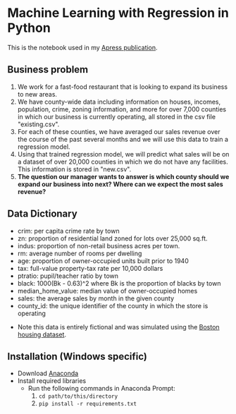 # Machine Learning with Regression in Python

This is the notebook used in my [Apress publication](https://link.springer.com/video/10.1007/978-1-4842-6583-3).

## Business problem
1. We work for a fast-food restaurant that is looking to expand its business to new areas.
2. We have county-wide data including information on houses, incomes, population, crime, zoning information, and more for over 7,000 counties in which our business is currently operating, all stored in the csv file "existing.csv".
3. For each of these counties, we have averaged our sales revenue over the course of the past several months and we will use this data to train a regression model.
4. Using that trained regression model, we will predict what sales will be on a dataset of over 20,000 counties in which we do not have any facilities. This information is stored in "new.csv".
5. **The question our manager wants to answer is which county should we expand our business into next? Where can we expect the most sales revenue?**

## Data Dictionary
- crim: per capita crime rate by town
- zn: proportion of residential land zoned for lots over 25,000 sq.ft.
- indus: proportion of non-retail business acres per town.
- rm: average number of rooms per dwelling
- age: proportion of owner-occupied units built prior to 1940
- tax: full-value property-tax rate per 10,000 dollars
- ptratio: pupil/teacher ratio by town
- black: 1000(Bk - 0.63)^2 where Bk is the proportion of blacks by town
- median_home_value: median value of owner-occupied homes
- sales: the average sales by month in the given county
- county_id: the unique identifier of the county in which the store is operating

* Note this data is entirely fictional and was simulated using the [Boston housing dataset](https://www.cs.toronto.edu/~delve/data/boston/bostonDetail.html#:~:text=The%20Boston%20Housing%20Dataset,the%20area%20of%20Boston%20Mass.&text=It%20was%20obtained%20from%20the,the%20literature%20to%20benchmark%20algorithms.).

## Installation (Windows specific)
- Download [Anaconda](https://www.anaconda.com/products/individual)
- Install required libraries
  - Run the following commands in Anaconda Prompt:
    1. `cd path/to/this/directory`
    2. `pip install -r requirements.txt`
